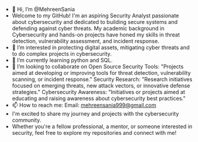 - 👋 Hi, I’m @MehreenSania
- Welcome to my GitHub! I'm an aspiring Security Analyst passionate about cybersecurity and dedicated to building secure systems and defending against cyber threats.
  My academic background in Cybersecurity and hands-on projects have honed my skills in threat detection, vulnerability assessment, and incident response.
- 👀 I’m interested in protecting digital assets, mitigating cyber threats and to do complex projects in cybersecurity.
- 🌱 I’m currently learning python and SQL.
- 💞️ I’m looking to collaborate on Open Source Security Tools: "Projects aimed at developing or improving tools for threat detection, vulnerability scanning, or incident response."
Security Research: "Research initiatives focused on emerging threats, new attack vectors, or innovative defense strategies."
Cybersecurity Awareness: "Initiatives or projects aimed at educating and raising awareness about cybersecurity best practices."
- 📫 How to reach me: Email: mehreensania999@gmail.com
- I'm excited to share my journey and projects with the cybersecurity community.
- Whether you're a fellow professional, a mentor, or someone interested in security, feel free to explore my repositories and connect with me!

<!---
MehreenSania/MehreenSania is a ✨ special ✨ repository because its `README.md` (this file) appears on your GitHub profile.
You can click the Preview link to take a look at your changes.
--->
